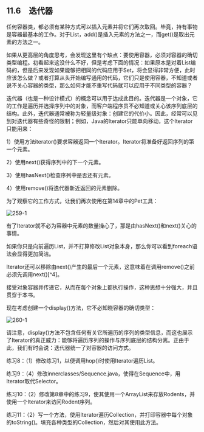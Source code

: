## 11.6　迭代器

任何容器类，都必须有某种方式可以插入元素并将它们再次取回。毕竟，持有事物是容器最基本的工作。对于List，add()是插入元素的方法之一，而get()是取出元素的方法之一。

如果从更高层的角度思考，会发现这里有个缺点：要使用容器，必须对容器的确切类型编程。初看起来这没什么不好，但是考虑下面的情况：如果原本是对着List编码的，但是后来发现如果能够把相同的代码应用于Set，将会显得非常方便，此时应该怎么做？或者打算从头开始编写通用的代码，它们只是使用容器，不知道或者说不关心容器的类型，那么如何才能不重写代码就可以应用于不同类型的容器？

迭代器（也是一种设计模式）的概念可以用于达成此目的。迭代器是一个对象，它的工作是遍历并选择序列中的对象，而客户端程序员不必知道或关心该序列底层的结构。此外，迭代器通常被称为轻量级对象：创建它的代价小。因此，经常可以见到对迭代器有些奇怪的限制；例如，Java的Iterator只能单向移动，这个Iterator只能用来：

1）使用方法iterator()要求容器返回一个Iterator。Iterator将准备好返回序列的第一个元素。

2）使用next()获得序列中的下一个元素。

3）使用hasNext()检查序列中是否还有元素。

4）使用remove()将迭代器新近返回的元素删除。

为了观察它的工作方式，让我们再次使用在第14章中的Pet工具：

![259-1](../Images/image02969.jpeg)

有了Iterator就不必为容器中元素的数量操心了，那是由hasNext()和next()关心的事情。

如果你只是向前遍历List，并不打算修改List对象本身，那么你可以看到foreach语法会显得更加简洁。

Iterator还可以移除由next()产生的最后一个元素，这意味着在调用remove()之前必须先调用next()[^4]。

接受对象容器并传递它，从而在每个对象上都执行操作，这种思想十分强大，并且贯穿于本书。

现在考虑创建一个display()方法，它不必知晓容器的确切类型：

![260-1](../Images/image02970.jpeg)

请注意，display()方法不包含任何有关它所遍历的序列的类型信息，而这也展示了Iterator的真正威力：能够将遍历序列的操作与序列底层的结构分离。正由于此，我们有时会说：迭代器统一了对容器的访问方式。

练习8：（1）修改练习1，以便调用hop()时使用Iterator遍历List。

练习9：（4）修改innerclasses/Sequence.java，使得在Sequence中，用Iterator取代Selector。

练习10：（2）修改第8章中的练习9，使其使用一个ArrayList来存放Rodents，并使用一个Iterator来访问Rodent序列。

练习11：（2）写一个方法，使用Iterator遍历Collection，并打印容器中每个对象的toString()。填充各种类型的Collection，然后对其使用此方法。